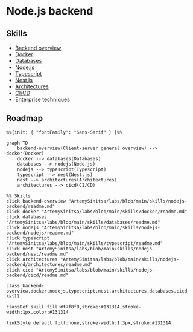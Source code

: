 # Node.js backend

## Skills

* [Backend overview](../../skills/nodejs-backend/readme.md)
* [Docker](../../skills/docker/readme.md)
* [Databases](../../skills/databases/readme.md)
* [Node.js](../../skills/nodejs-backend/nodejs/readme.md)
* [Typescript](../../skills/typescript/readme.md)
* [Nest.js](../../skills/nodejs-backend/nest/readme.md)
* [Architectures](../../skills/nodejs-backend/architectures/readme.md)
* [CI/CD](../../skills/nodejs-backend/cicd/readme.md)
* Enterprise techniques

## Roadmap

```mermaid
%%{init: { "fontFamily": "Sans-Serif" } }%%

graph TD
    backend-overview(Client-server general overview) --> docker(Docker)
    docker --> databases(Databases)
    databases --> nodejs(Node.js)
    nodejs --> typescript(Typescript)
    typescript --> nest(Nest.js)
    nest --> architectures(Architectures)
    architectures --> cicd(CI/CD)

%% Skills
click backend-overview "ArtemySinitsa/labs/blob/main/skills/nodejs-backend/readme.md"
click docker "ArtemySinitsa/labs/blob/main/skills/docker/readme.md"
click databases "ArtemySinitsa/labs/blob/main/skills/databases/readme.md"
click nodejs "ArtemySinitsa/labs/blob/main/skills/nodejs-backend/nodejs/readme.md"
click typescript "ArtemySinitsa/labs/blob/main/skills/typescript/readme.md"
click nest "ArtemySinitsa/labs/blob/main/skills/nodejs-backend/nest/readme.md"
click architectures "ArtemySinitsa/labs/blob/main/skills/nodejs-backend/architectures/readme.md"
click cicd "ArtemySinitsa/labs/blob/main/skills/nodejs-backend/cicd/readme.md"

class backend-overview,docker,nodejs,typescript,nest,architectures,databases,cicd skill

classDef skill fill:#f7f8f8,stroke:#131314,stroke-width:1px,color:#131314

linkStyle default fill:none,stroke-width:1.3px,stroke:#131314

```